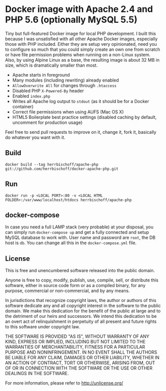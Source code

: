 # Docker image with Apache 2.4 and PHP 5.6 (optionally MySQL 5.5)
Tiny but full-featured Docker image for local PHP development. I built this because I was unsatisfied with all other Apache Docker images, especially those with PHP included. Either they are setup very opinionated, need you to configure so much that you could simply create an own one from scratch or have file permission problems when running on a non-Linux system. Also, by using Alpine Linux as a base, the resulting image is about 32 MB in size, which is dramatically smaller than most.

* Apache starts in foreground
* Many modules (including rewriting) already enabled
* `AllowOverwrite All` for changes through `.htaccess`
* Disabled PHP `X-Powered-By` header
* Enabled `index.php`
* Writes all Apache log output to `stdout` (as it should be for a Docker container)
* Correct file permissions when using AUFS (Mac OS X)
* HTML5 Boilerplate best practice settings (disabled caching by default, uncomment for production usage)

Feel free to send pull requests to improve on it, change it, fork it, basically do whatever you want with it.

## Build
```
docker build --tag herrbischoff/apache-php git://github.com/herrbischoff/docker-apache-php.git
```

## Run
```
docker run -p <LOCAL PORT>:80 -v <LOCAL HTML FOLDER>:/var/www/localhost/htdocs herrbischoff/apache-php
```

## docker-compose
In case you need a full LAMP stack (very probable) at your disposal, you can simply run `docker-compose up` and get a fully connected and setup MySQL database to work with. User name and password are `root`, the DB host is `db`. You can change all this in the `docker-compose.yml` file.

## License
This is free and unencumbered software released into the public domain.

Anyone is free to copy, modify, publish, use, compile, sell, or
distribute this software, either in source code form or as a compiled
binary, for any purpose, commercial or non-commercial, and by any
means.

In jurisdictions that recognize copyright laws, the author or authors
of this software dedicate any and all copyright interest in the
software to the public domain. We make this dedication for the benefit
of the public at large and to the detriment of our heirs and
successors. We intend this dedication to be an overt act of
relinquishment in perpetuity of all present and future rights to this
software under copyright law.

THE SOFTWARE IS PROVIDED "AS IS", WITHOUT WARRANTY OF ANY KIND,
EXPRESS OR IMPLIED, INCLUDING BUT NOT LIMITED TO THE WARRANTIES OF
MERCHANTABILITY, FITNESS FOR A PARTICULAR PURPOSE AND NONINFRINGEMENT.
IN NO EVENT SHALL THE AUTHORS BE LIABLE FOR ANY CLAIM, DAMAGES OR
OTHER LIABILITY, WHETHER IN AN ACTION OF CONTRACT, TORT OR OTHERWISE,
ARISING FROM, OUT OF OR IN CONNECTION WITH THE SOFTWARE OR THE USE OR
OTHER DEALINGS IN THE SOFTWARE.

For more information, please refer to <http://unlicense.org/>

